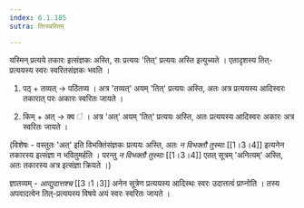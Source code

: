 ```yaml
---
index: 6.1.185
sutra: तित्स्वरितम्

---
```

यस्मिन् प्रत्यये तकारः इत्संज्ञकः अस्ति, सः प्रत्ययः 'तित्' प्रत्ययः अस्ति इत्युच्यते । एतादृशस्य तित्-प्रत्ययस्य स्वरः स्वरितसंज्ञकः भवति ।       



1. पठ् + तव्यत् →  पठि॑तव्य । अत्र 'तव्यत्' अयम् 'तित्' प्रत्ययः अस्ति, अतः अत्र प्रत्ययस्य आदिस्वरः तकारात् परः अकारः  स्वरितः जायते  ।

2. किम् + अत् → क्व ॑ । अत्र 'अत्' अयम्  'तित्' प्रत्ययः अस्ति, अतः प्रत्ययस्य आदिस्वरः अकारः अत्र स्वरितः जायते ।  



(विशेषः - वस्तुतः 'अत्' इति विभक्तिंसंज्ञकः प्रत्ययः अस्ति, अतः _न विभक्तौ तुस्माः_ [[1।3।4]] इत्यनेन तकारस्य इत्संज्ञा न भवितुमर्हति । परन्तु _न विभक्तौ तुस्माः_ [[1।3।4]] एतत् सूत्रम् 'अनित्यम्' अस्ति, अतः तकारस्य अत्र इत्संज्ञा क्रियते ।)



ज्ञातव्यम् -  _आद्युदात्तश्च_ [[3।1।3]] अनेन सूत्रेण प्रत्ययस्य आदिस्थः स्वरः उदात्तत्वं प्राप्नोति । तस्य अपवादत्वेन तित्-प्रत्ययस्य विषये अयं स्वरः स्वरितः जायते । 

